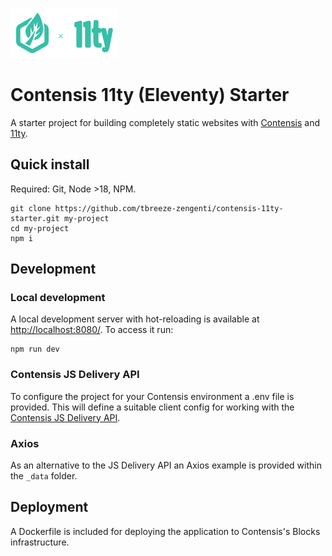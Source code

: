 ![Contensis 11ty Starter](/readme.png)

# Contensis 11ty (Eleventy) Starter

A starter project for building completely static websites with [Contensis](https://www.contensis.com/) and [11ty](https://www.11ty.dev/).

## Quick install

Required: Git, Node >18, NPM.

```
git clone https://github.com/tbreeze-zengenti/contensis-11ty-starter.git my-project
cd my-project
npm i
```

## Development

### Local development

A local development server with hot-reloading is available at [http://localhost:8080/](http://localhost:8080/). To access it run:

```
npm run dev
```

### Contensis JS Delivery API

To configure the project for your Contensis environment a .env file is provided. This will define a suitable client config for working with the [Contensis JS Delivery API](https://www.npmjs.com/package/contensis-delivery-api).

### Axios

As an alternative to the JS Delivery API an Axios example is provided within the `_data` folder.

## Deployment

A Dockerfile is included for deploying the application to Contensis's Blocks infrastructure.

